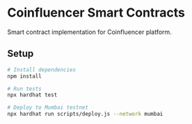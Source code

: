 # Coinfluencer Smart Contracts

Smart contract implementation for Coinfluencer platform.

## Setup

```bash
# Install dependencies
npm install

# Run tests
npx hardhat test

# Deploy to Mumbai testnet
npx hardhat run scripts/deploy.js --network mumbai
